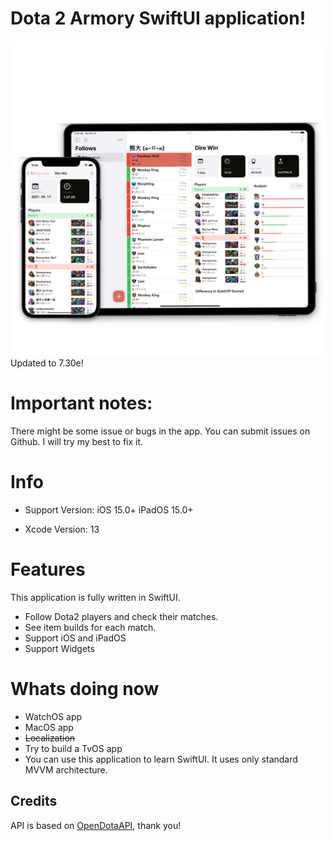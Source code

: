 # Dota 2 Armory SwiftUI application!
![Image](images/promo_image.PNG)
Updated to 7.30e!
# Important notes:
There might be some issue or bugs in the app. You can submit issues on Github. I will try my best to fix it.

# Info
* Support Version: 
iOS 15.0+
iPadOS 15.0+

* Xcode Version: 13

# Features
This application is fully written in SwiftUI.
* Follow Dota2 players and check their matches.
* See item builds for each match.
* Support iOS and iPadOS
* Support Widgets
# Whats doing now
* WatchOS app
* MacOS app
* ~~Localization~~
* Try to build a TvOS app
* You can use this application to learn SwiftUI. It uses only standard MVVM architecture.
## Credits
API is based on [OpenDotaAPI](https://www.opendota.com), thank you!
